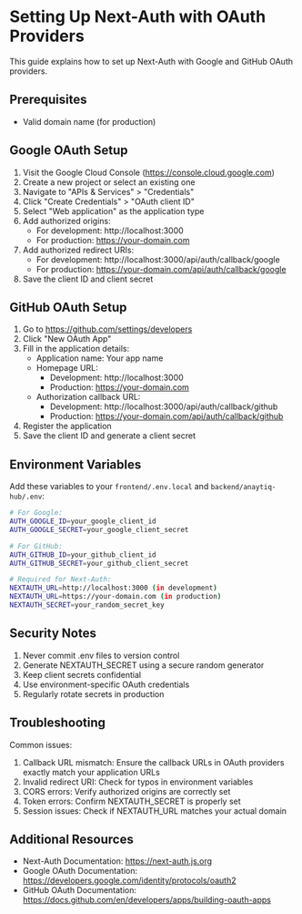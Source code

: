 # Setting Up Next-Auth with OAuth Providers

This guide explains how to set up Next-Auth with Google and GitHub OAuth providers.

## Prerequisites
- Valid domain name (for production)

## Google OAuth Setup

1. Visit the Google Cloud Console (https://console.cloud.google.com)
2. Create a new project or select an existing one
3. Navigate to "APIs & Services" > "Credentials"
4. Click "Create Credentials" > "OAuth client ID"
5. Select "Web application" as the application type
6. Add authorized origins:
   - For development: http://localhost:3000
   - For production: https://your-domain.com
7. Add authorized redirect URIs:
   - For development: http://localhost:3000/api/auth/callback/google
   - For production: https://your-domain.com/api/auth/callback/google
8. Save the client ID and client secret

## GitHub OAuth Setup

1. Go to https://github.com/settings/developers
2. Click "New OAuth App"
3. Fill in the application details:
   - Application name: Your app name
   - Homepage URL: 
     - Development: http://localhost:3000
     - Production: https://your-domain.com
   - Authorization callback URL:
     - Development: http://localhost:3000/api/auth/callback/github
     - Production: https://your-domain.com/api/auth/callback/github
4. Register the application
5. Save the client ID and generate a client secret

## Environment Variables

Add these variables to your `frontend/.env.local` and `backend/anaytiq-hub/.env`:

```bash
# For Google:
AUTH_GOOGLE_ID=your_google_client_id
AUTH_GOOGLE_SECRET=your_google_client_secret

# For GitHub:
AUTH_GITHUB_ID=your_github_client_id
AUTH_GITHUB_SECRET=your_github_client_secret

# Required for Next-Auth:
NEXTAUTH_URL=http://localhost:3000 (in development)
NEXTAUTH_URL=https://your-domain.com (in production)
NEXTAUTH_SECRET=your_random_secret_key
```

## Security Notes

1. Never commit .env files to version control
2. Generate NEXTAUTH_SECRET using a secure random generator
3. Keep client secrets confidential
4. Use environment-specific OAuth credentials
5. Regularly rotate secrets in production

## Troubleshooting

Common issues:

1. Callback URL mismatch: Ensure the callback URLs in OAuth providers exactly match your application URLs
2. Invalid redirect URI: Check for typos in environment variables
3. CORS errors: Verify authorized origins are correctly set
4. Token errors: Confirm NEXTAUTH_SECRET is properly set
5. Session issues: Check if NEXTAUTH_URL matches your actual domain

## Additional Resources

- Next-Auth Documentation: https://next-auth.js.org
- Google OAuth Documentation: https://developers.google.com/identity/protocols/oauth2
- GitHub OAuth Documentation: https://docs.github.com/en/developers/apps/building-oauth-apps 